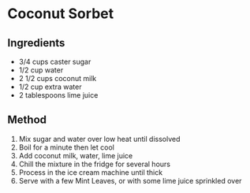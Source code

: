# Coconut Sorbet

## Ingredients
* 3/4 cups caster sugar
* 1/2 cup water
* 2 1/2 cups coconut milk
* 1/2 cup extra water
* 2 tablespoons lime juice

## Method
1. Mix sugar and water over low heat until dissolved
2. Boil for a minute then let cool
3. Add coconut milk, water, lime juice
4. Chill the mixture in the fridge for several hours
5. Process in the ice cream machine until thick
6. Serve with a few Mint Leaves, or with some lime juice sprinkled over